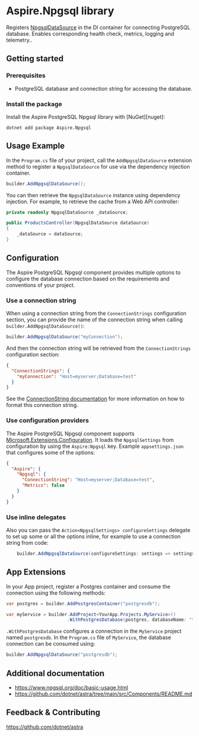 # Aspire.Npgsql library

Registers [NpgsqlDataSource](https://www.npgsql.org/doc/api/Npgsql.NpgsqlDataSource.html) in the DI container for connecting PostgreSQL database. Enables corresponding health check, metrics, logging and telemetry..

## Getting started

### Prerequisites

- PostgreSQL database and connection string for accessing the database.

### Install the package

Install the Aspire PostgreSQL Npgsql library with [NuGet][nuget]:

```dotnetcli
dotnet add package Aspire.Npgsql
```

## Usage Example

In the `Program.cs` file of your project, call the `AddNpgsqlDataSource` extension method to register a `NpgsqlDataSource` for use via the dependency injection container.

```cs
builder.AddNpgsqlDataSource();
```

You can then retrieve the `NpgsqlDataSource` instance using dependency injection. For example, to retrieve the cache from a Web API controller:

```cs
private readonly NpgsqlDataSource _dataSource;

public ProductsController(NpgsqlDataSource dataSource)
{
    _dataSource = dataSource;
}
```

## Configuration

The Aspire PostgreSQL Npgsql component provides multiple options to configure the database connection based on the requirements and conventions of your project.

### Use a connection string

When using a connection string from the `ConnectionStrings` configuration section, you can provide the name of the connection string when calling `builder.AddNpgsqlDataSource()`:

```cs
builder.AddNpgsqlDataSource("myConnection");
```

And then the connection string will be retrieved from the `ConnectionStrings` configuration section:

```json
{
  "ConnectionStrings": {
    "myConnection": "Host=myserver;Database=test"
  }
}
```

See the [ConnectionString documentation](https://www.npgsql.org/doc/connection-string-parameters.html) for more information on how to format this connection string.

### Use configuration providers

The Aspire PostgreSQL Npgsql component supports [Microsoft.Extensions.Configuration](https://learn.microsoft.com/dotnet/api/microsoft.extensions.configuration). It loads the `NpgsqlSettings` from configuration by using the `Aspire:Npgsql` key. Example `appsettings.json` that configures some of the options:

```json
{
  "Aspire": {
    "Npgsql": {
      "ConnectionString": "Host=myserver;Database=test",
      "Metrics": false
    }
  }
}
```

### Use inline delegates

Also you can pass the `Action<NpgsqlSettings> configureSettings` delegate to set up some or all the options inline, for example to use a connection string from code:

```cs
    builder.AddNpgsqlDataSource(configureSettings: settings => settings.ConnectionString = "Host=myserver;Database=test");
```

## App Extensions

In your App project, register a Postgres container and consume the connection using the following methods:

```cs
var postgres = builder.AddPostgresContainer("postgresdb");

var myService = builder.AddProject<YourApp.Projects.MyService>()
                       .WithPostgresDatabase(postgres, databaseName: "test")
```

`.WithPostgresDatabase` configures a connection in the `MyService` project named `postgresdb`. In the `Program.cs` file of `MyService`, the database connection can be consumed using:

```cs
builder.AddNpgsqlDataSource("postgresdb");
```

## Additional documentation

* https://www.npgsql.org/doc/basic-usage.html
* https://github.com/dotnet/astra/tree/main/src/Components/README.md

## Feedback & Contributing

https://github.com/dotnet/astra
